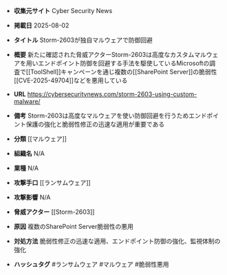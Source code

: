 - **収集元サイト**
Cyber Security News

- **掲載日**
2025-08-02

- **タイトル**
Storm-2603が独自マルウェアで防御回避

- **概要**
新たに確認された脅威アクターStorm-2603は高度なカスタムマルウェアを用いエンドポイント防御を回避する手法を駆使しているMicrosoftの調査で[[ToolShell]]キャンペーンを通じ複数の[[SharePoint Server]]の脆弱性[[CVE-2025-49704]]などを悪用している

- **URL**
https://cybersecuritynews.com/storm-2603-using-custom-malware/

- **備考**
Storm-2603は高度なマルウェアを使い防御回避を行うためエンドポイント保護の強化と脆弱性修正の迅速な適用が重要である

- **分類**
[[マルウェア]]

- **組織名**
N/A

- **業種**
N/A

- **攻撃手口**
[[ランサムウェア]]

- **攻撃影響**
N/A

- **脅威アクター**
[[Storm-2603]]

- **原因**
複数のSharePoint Server脆弱性の悪用

- **対処方法**
脆弱性修正の迅速な適用、エンドポイント防御の強化、監視体制の強化

- **ハッシュタグ**
#ランサムウェア #マルウェア #脆弱性悪用
